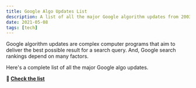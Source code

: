 ```yaml
---
title: Google Algo Updates List
description: A list of all the major Google algorithm updates from 2003.
date: 2021-05-08
tags: [tech]
---
```


Google algorithm updates are complex computer programs that aim to deliver the best possible result for a search query. And, Google search rankings depend on many factors.

Here's a complete list of all the major Google algo updates.

**🔗 [Check the list](https://compile.blog/google-algorithm-updates/)**